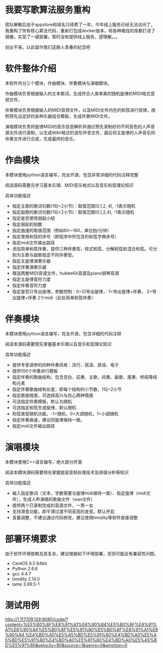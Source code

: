 # 我要写歌算法服务重构
团队解散后由于appstore和域名只续费了一年，今年线上服务已经无法访问了，我重构了所有核心算法代码，重新打包成docker版本，将各种难找的库都打进了镜像，实现了一键部署。暂时没有提供线上服务，望理解。。。

创业不易，以此留作我们这群人青春的纪念吧

# 软件整体介绍

本软件共分三个模块，作曲模块、伴奏模块与演唱模块。

作曲模块负责根据输入的文本歌词，生成符合人类审美的随机旋律的MIDI格式音频文件。

伴奏模块负责根据输入的MIDI音频文件，以及MIDI文件内在的和弦进行规律，按照预先设定好的各种乐器组合模板，生成伴奏MIDI文件。

演唱模块负责将旋律MIDI的音乐信息解析并通过预先录制好的不同音色的人声音源文件进行录制，以生成WAV格式的波形声音文件，最后将主旋律的人声音乐同伴奏文件进行合成，生成最终的音乐。

 

# 作曲模块

本模块使用python语言编写，完全开源，包含非常详细的代码注释完整

阅读源码需要先学习基本乐理、MIDI音乐格式以及音乐和弦理论知识

具体功能描述

- 指定主歌的歌词句数(1句=2小节)：取值范围(0,1,2, 4), -1表示随机
- 指定副歌的歌词句数(1句=2小节)：取值范围(0,1,2,4), -1表示随机
- 指定是否使用弱起小结
- 指定弱起的拍数
- 指定曲速的取值范围（例如60～160，单位拍/分钟）
- 指定使用和弦的序号（即程序中所包含的和弦字典序号）
- 指定midi文件输出路径
- 添加简单和弦伴奏，提供三种伴奏型，柱式和弦、分解和弦和混合和弦。可分别为主歌与副歌指定不同伴奏型。
- 指定主旋律演奏乐器
- 指定伴奏演奏乐器
- 赠送两套MIDI音源文件，hubbe64音源及piano钢琴音源
- 指定主旋律音符力度
- 指定伴奏音符力度
- 指定是否只导出旋律。参数控制：0=只导出旋律， 1=导出旋律+伴奏， 2=导出旋律+伴奏 2个midi（此处简单和弦伴奏）



# 伴奏模块

本模块使用python语言编写，完全开源，包含详细的代码注释

阅读本源码需要预先掌握基本乐理以及音乐和弦理论知识

具体功能描述

- 提供专家调参的四种伴奏风格：流行、摇滚、民谣、电子
- 提供100个伴奏进行模板
- 指定伴奏的歌曲结构，包含空白、前奏、主歌、间奏、副歌、尾奏、桥段等结构元素
- 指定伴奏歌曲结构长度，即每个结构的小节数，1句=2小节
- 指定歌曲情感，可选择高兴与伤心两种情感
- 可选指定伴奏模板，默认为随机
- 可选指定和弦生成旋律，默认随机
- 和弦类型随机功能，-1=随机，0=大调随机，1=小调随机
- 指定伴奏曲速，建议同旋律保持一致。
- 指定midi文件输出路径



# 演唱模块

本模块使用C++语言编写，绝大部分开源

阅读本模块源码需要预先掌握底层音频处理技术及频谱分析等知识

具体功能描述

- 输入指定歌词（文本，字数需要与旋律midi保持一致）、指定旋律（midi文件），生成人声演唱的歌曲文件（wav文件）
- 提供两个已录制完成的音源文件，一男一女
- 支持滑音功能，即平滑过渡不同音高的发音。默认开启
- 音量调整，不建议通过代码修改，建议使用timidity等软件直接调整



# 部署环境要求

由于软件环境依赖及其复杂，建议根据如下环境部署，否则可能会有兼容性问题。

- CentOS 6.5 64bit
- Python 2.6.6
- gcc 4.4.7
- timidity 2.14.0
- lame 3.99.5-1



# 测试用例
http://1.117.109.129:8080/code/?content=%E5%B0%8F%E8%91%A1%E8%90%84%E5%B0%8F%E8%91%A1%E8%90%84%E5%B0%8F%E5%91%80%E5%B0%8F%E8%91%A1%E8%90%84,%E4%BD%A0%E5%A5%BD%E5%91%80%E4%BD%A0%E5%A5%BD%E5%91%80%E4%BD%A0%E5%91%80%E4%BD%A0%E5%A5%BD%E5%91%80&velocity=90&source=1&genre=0&emotion=0
